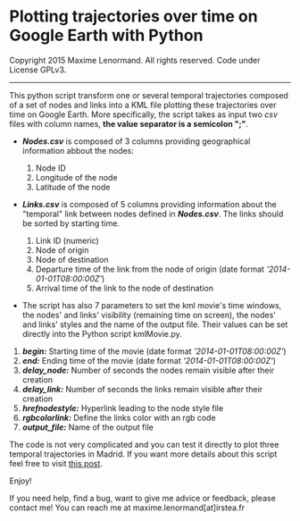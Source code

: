 Plotting trajectories over time on Google Earth with Python
===================================================================================

Copyright 2015 Maxime Lenormand. All rights reserved. Code under License GPLv3.
______________________________________________________________________________________


This python script transform one or several temporal trajectories composed of a set of nodes and links into a KML file plotting 
these trajectories over time on Google Earth. More specifically, the script takes as input two *csv* files with column names, **the value separator 
is a semicolon ";"**. 

* ***Nodes.csv*** is composed of 3 columns providing geographical information abbout the nodes:
  1. Node ID
  2. Longitude of the node
  3. Latitude of the node

* ***Links.csv*** is composed of 5 columns providing information about the "temporal" link between nodes defined in ***Nodes.csv***. The links should be sorted by starting time.
  1. Link ID (numeric)
  2. Node of origin
  3. Node of destination 
  4. Departure time of the link from the node of origin (date format *'2014-01-01T08:00:00Z'*)
  5. Arrival time of the link to the node of destination

*  The script has also 7 parameters to set the kml movie's time windows, the nodes' and links' visibility 
(remaining time on screen), the nodes' and links' styles and the name of the output file. Their values can be set 
directly into the Python script kmlMovie.py.
  1. ***begin:*** Starting time of the movie (date format *'2014-01-01T08:00:00Z'*)
  2. ***end:*** Ending time of the movie (date format *'2014-01-01T08:00:00Z'*)
  3. ***delay_node:*** Number of seconds the nodes remain visible after their creation
  4. ***delay_link:*** Number of seconds the links remain visible after their creation
  5. ***hrefnodestyle:*** Hyperlink leading to the node style file
  6. ***rgbcolorlink:*** Define the links color with an rgb code
  7. ***output_file:*** Name of the output file

The code is not very complicated and you can test it directly to plot three temporal trajectories in Madrid. If you want more details about this script feel free to visit [this post](http://maximelenormand.github.io/2016/02/15/kml-movie-python/). 

Enjoy!

If you need help, find a bug, want to give me advice or feedback, please contact me!
You can reach me at maxime.lenormand[at]irstea.fr


  


